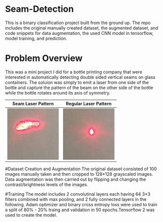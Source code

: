# Seam-Detection
This is a binary classification project built from the ground up. The repo includes the original manually created dataset, the augmented 
dataset, and code snippets for data augmentation, the used CNN model in tensorflow, model training, and prediction. 
# Problem Overview
This was a mini project I did for a bottle printing company that were interested in automatically detecting double sided vertical seams 
on glass containers.
The soluion was simply to emit a laser from one side of the bottle and capture the pattern of the beam on the other
side of the bottle while the bottle rotates around its axis of symmetry.  

Seam Laser Pattern| Regular Laser Pattern 
------------ | -------------
![GitHub Logo](https://github.com/4ri4Slr/Seam-Detection/blob/master/Demo%20images/photo_166.jpg)| ![GitHub Logo](https://github.com/4ri4Slr/Seam-Detection/blob/master/Demo%20images/photo_180.jpg)

#Dataset Creation and Augmentation
The original dataset consisted of 100 images manually taken and then cropped to 128*128 grayscaled images. Data augmentation was then carried out 
by flipping and changing the contrast/brightness levels of the images.

#Training 
The model includes 2 convolutinal layers each having 64 3*3 filters combined with max pooling, and 2 fully connected layers in the following. Adam optimizer and binary cross entropy loss were used
to train a split of 80% - 20% traing and validation in 50 epochs.Tensorflow 2 was used to create the model. 
